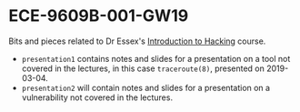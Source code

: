 # ECE-9609B-001-GW19

Bits and pieces related to Dr Essex's [Introduction to Hacking](https://whisperlab.org/introduction-to-hacking/) course.

* `presentation1` contains notes and slides for a presentation on a
tool not covered in the lectures, in this case `traceroute(8)`, presented
on 2019-03-04.
* `presentation2` will contain notes and slides for a presentation
on a vulnerability not covered in the lectures.


